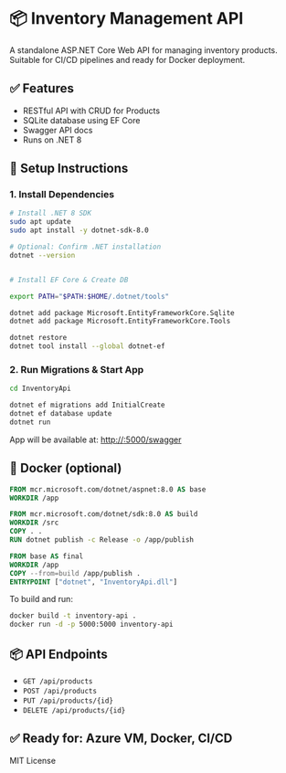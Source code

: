 # 📦 Inventory Management API

A standalone ASP.NET Core Web API for managing inventory products. Suitable for CI/CD pipelines and ready for Docker deployment.

## ✅ Features

- RESTful API with CRUD for Products
- SQLite database using EF Core
- Swagger API docs
- Runs on .NET 8

## 🧰 Setup Instructions

### 1. Install Dependencies

```bash
# Install .NET 8 SDK
sudo apt update
sudo apt install -y dotnet-sdk-8.0

# Optional: Confirm .NET installation
dotnet --version

```

```bash

# Install EF Core & Create DB

export PATH="$PATH:$HOME/.dotnet/tools"

dotnet add package Microsoft.EntityFrameworkCore.Sqlite
dotnet add package Microsoft.EntityFrameworkCore.Tools

dotnet restore
dotnet tool install --global dotnet-ef

```

### 2. Run Migrations & Start App

```bash
cd InventoryApi

dotnet ef migrations add InitialCreate
dotnet ef database update
dotnet run
```

App will be available at: [http://<server-ip>:5000/swagger](http://<server-ip>:5000/swagger)

## 🐳 Docker (optional)

```dockerfile
FROM mcr.microsoft.com/dotnet/aspnet:8.0 AS base
WORKDIR /app

FROM mcr.microsoft.com/dotnet/sdk:8.0 AS build
WORKDIR /src
COPY . .
RUN dotnet publish -c Release -o /app/publish

FROM base AS final
WORKDIR /app
COPY --from=build /app/publish .
ENTRYPOINT ["dotnet", "InventoryApi.dll"]
```

To build and run:

```bash
docker build -t inventory-api .
docker run -d -p 5000:5000 inventory-api
```

## 📦 API Endpoints

- `GET /api/products`
- `POST /api/products`
- `PUT /api/products/{id}`
- `DELETE /api/products/{id}`

## ✅ Ready for: Azure VM, Docker, CI/CD

MIT License
